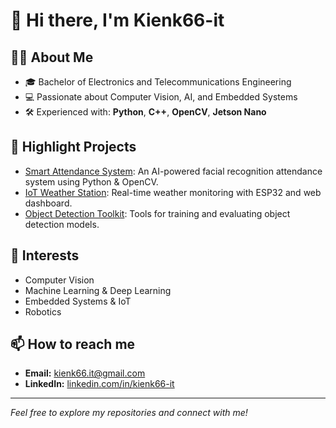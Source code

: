 # 👋 Hi there, I'm Kienk66-it

## 👨‍💻 About Me
- 🎓 Bachelor of Electronics and Telecommunications Engineering  
- 💻 Passionate about Computer Vision, AI, and Embedded Systems  
- 🛠️ Experienced with: **Python**, **C++**, **OpenCV**, **Jetson Nano**

## 🚀 Highlight Projects
- [Smart Attendance System](https://github.com/Kienk66-it/smart-attendance-system): An AI-powered facial recognition attendance system using Python & OpenCV.
- [IoT Weather Station](https://github.com/Kienk66-it/iot-weather-station): Real-time weather monitoring with ESP32 and web dashboard.
- [Object Detection Toolkit](https://github.com/Kienk66-it/object-detection-toolkit): Tools for training and evaluating object detection models.

## 🎯 Interests
- Computer Vision  
- Machine Learning & Deep Learning  
- Embedded Systems & IoT  
- Robotics

## 📫 How to reach me
- **Email:** kienk66.it@gmail.com  
- **LinkedIn:** [linkedin.com/in/kienk66-it](https://linkedin.com/in/kienk66-it)

---

*Feel free to explore my repositories and connect with me!*
